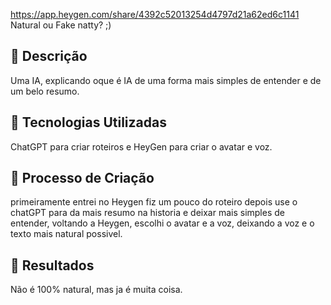 https://app.heygen.com/share/4392c52013254d4797d21a62ed6c1141
Natural ou Fake natty? ;)

## 📒 Descrição
Uma IA, explicando oque é IA de uma forma mais simples de entender e de um belo resumo.

## 🤖 Tecnologias Utilizadas
ChatGPT para criar roteiros e HeyGen para criar o avatar e voz.

## 🧐 Processo de Criação
primeiramente entrei no Heygen fiz um pouco do roteiro depois use o chatGPT para da mais resumo na historia e deixar mais simples de entender, voltando a Heygen, escolhi o avatar e a voz, deixando a voz e o texto mais natural possivel.

## 🚀 Resultados
Não é 100% natural, mas ja é muita coisa.
